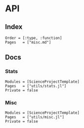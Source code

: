 # API

## Index

```@index
Order = [:type, :function]
Pages   = ["misc.md"]
```

## Docs

### Stats 

```@autodocs
Modules = [ScienceProjectTemplate]
Pages   = ["utils/stats.jl"]
Private = false
```

### Misc 

```@autodocs
Modules = [ScienceProjectTemplate]
Pages   = ["utils/misc.jl"]
Private = false
```
